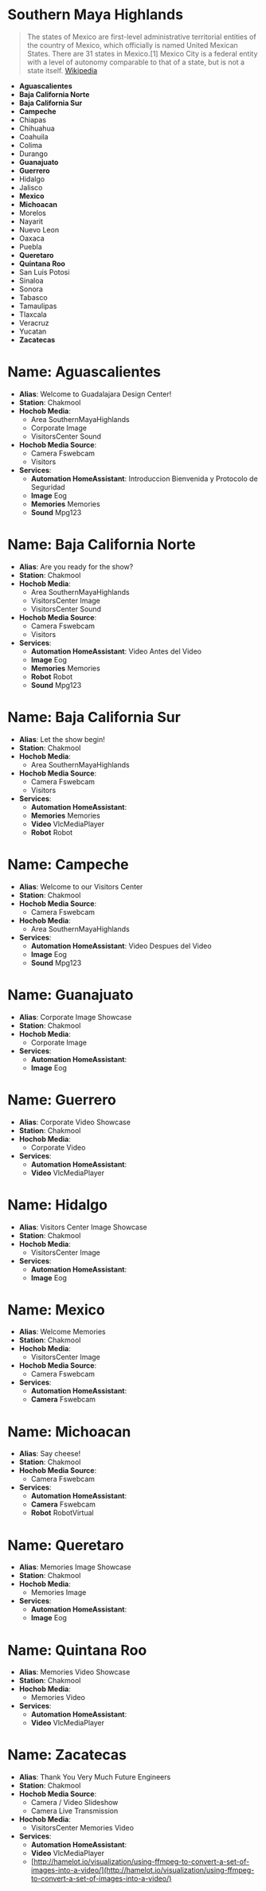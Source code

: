 # Southern Maya Highlands

> The states of Mexico are first-level administrative territorial entities of the country of Mexico, which officially is named United Mexican States. There are 31 states in Mexico.\[1\] Mexico City is a federal entity with a level of autonomy comparable to that of a state, but is not a state itself. [Wikipedia](https://en.wikipedia.org/wiki/States_of_Mexico)

* **Aguascalientes**
* **Baja California Norte**
* **Baja California Sur**
* **Campeche**
* Chiapas
* Chihuahua
* Coahuila
* Colima
* Durango
* **Guanajuato**
* **Guerrero**
* Hidalgo
* Jalisco
* **Mexico**
* **Michoacan**
* Morelos
* Nayarit
* Nuevo Leon
* Oaxaca
* Puebla
* **Queretaro**
* **Quintana Roo**
* San Luis Potosi
* Sinaloa
* Sonora
* Tabasco
* Tamaulipas
* Tlaxcala
* Veracruz
* Yucatan
* **Zacatecas**

# Name: Aguascalientes

* **Alias**: Welcome to Guadalajara Design Center!
* **Station**: Chakmool
* **Hochob Media**:
  * Area SouthernMayaHighlands
  * Corporate Image
  * VisitorsCenter Sound
* **Hochob Media Source**:
  * Camera Fswebcam
  * Visitors
* **Services**:
  * **Automation HomeAssistant**: Introduccion Bienvenida y Protocolo de Seguridad
  * **Image** Eog
  * **Memories** Memories
  * **Sound** Mpg123

# Name: Baja California Norte

* **Alias**: Are you ready for the show?
* **Station**: Chakmool
* **Hochob Media**:
  * Area SouthernMayaHighlands
  * VisitorsCenter Image
  * VisitorsCenter Sound
* **Hochob Media Source**:
  * Camera Fswebcam
  * Visitors
* **Services**:
  * **Automation HomeAssistant**: Video Antes del Video
  * **Image** Eog
  * **Memories** Memories
  * **Robot** Robot
  * **Sound** Mpg123

# Name: Baja California Sur

* **Alias**: Let the show begin!
* **Station**: Chakmool
* **Hochob Media**:
  * Area SouthernMayaHighlands
* **Hochob Media Source**:
  * Camera Fswebcam
  * Visitors
* **Services**:
  * **Automation HomeAssistant**: 
  * **Memories** Memories
  * **Video** VlcMediaPlayer
  * **Robot** Robot

# Name: Campeche

* **Alias**: Welcome to our Visitors Center
* **Station**: Chakmool
* **Hochob Media Source**:
  * Camera Fswebcam
* **Hochob Media**:
  * Area SouthernMayaHighlands
* **Services**:
  * **Automation HomeAssistant**: Video Despues del Video
  * **Image** Eog
  * **Sound** Mpg123

# Name: Guanajuato

* **Alias**: Corporate Image Showcase
* **Station**: Chakmool
* **Hochob Media**:
  * Corporate Image
* **Services**:
  * **Automation HomeAssistant**: 
  * **Image** Eog

# Name: Guerrero

* **Alias**: Corporate Video Showcase
* **Station**: Chakmool
* **Hochob Media**:
  * Corporate Video
* **Services**:
  * **Automation HomeAssistant**: 
  * **Video** VlcMediaPlayer

# Name: Hidalgo

* **Alias**: Visitors Center Image Showcase
* **Station**: Chakmool
* **Hochob Media**:
  * VisitorsCenter Image
* **Services**:
  * **Automation HomeAssistant**: 
  * **Image** Eog

# Name: Mexico

* **Alias**: Welcome Memories
* **Station**: Chakmool
* **Hochob Media**:
  * VisitorsCenter Image
* **Hochob Media Source**:
  * Camera Fswebcam
* **Services**:
  * **Automation HomeAssistant**:
  * **Camera** Fswebcam

# Name: Michoacan

* **Alias**: Say cheese!
* **Station**: Chakmool
* **Hochob Media Source**:
  * Camera Fswebcam
* **Services**:
  * **Automation HomeAssistant**:
  * **Camera** Fswebcam
  * **Robot** RobotVirtual

# Name: Queretaro

* **Alias**: Memories Image Showcase
* **Station**: Chakmool
* **Hochob Media**:
  * Memories Image
* **Services**:
  * **Automation HomeAssistant**: 
  * **Image** Eog

# Name: Quintana Roo

* **Alias**: Memories Video Showcase
* **Station**: Chakmool
* **Hochob Media**:
  * Memories Video
* **Services**:
  * **Automation HomeAssistant**: 
  * **Video** VlcMediaPlayer

# Name: Zacatecas

* **Alias**: Thank You Very Much Future Engineers
* **Station**: Chakmool
* **Hochob Media Source**:
  * Camera / Video Slideshow
  * Camera Live Transmission
* **Hochob Media**:
  * VisitorsCenter Memories Video
* **Services**:
  * **Automation HomeAssistant**: 
  * **Video** VlcMediaPlayer
  * [http://hamelot.io/visualization/using-ffmpeg-to-convert-a-set-of-images-into-a-video/](http://hamelot.io/visualization/using-ffmpeg-to-convert-a-set-of-images-into-a-video/)



